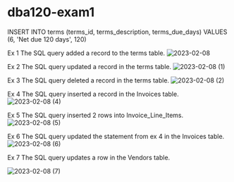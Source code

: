 # dba120-exam1
INSERT INTO terms (terms_id, terms_description, terms_due_days) VALUES (6, 'Net due 120 days', 120)

Ex 1 The SQL query added a record to the terms table.
![2023-02-08](https://user-images.githubusercontent.com/122293091/217681256-63805e6a-6685-4f91-ae8c-48cb50b061e7.png)

Ex 2 The SQL query updated a record in the terms table.
![2023-02-08 (1)](https://user-images.githubusercontent.com/122293091/217686073-fa5e0719-136a-4734-a162-e18d1cebce52.png)

Ex 3 The SQL query deleted a record in the terms table.
![2023-02-08 (2)](https://user-images.githubusercontent.com/122293091/217687039-096dfbd5-2565-44aa-b068-25228fe6a117.png)

Ex 4 The SQL query inserted a record in the Invoices table.
![2023-02-08 (4)](https://user-images.githubusercontent.com/122293091/217689248-bcb36f79-70b6-4a76-b2a8-b4c3f9ba2664.png)

Ex 5 The SQL query inserted 2 rows into Invoice_Line_Items.
![2023-02-08 (5)](https://user-images.githubusercontent.com/122293091/217691003-89fdc9bf-1553-45a1-accd-5fb203c1d1b1.png)

Ex 6 The SQL query updated the statement from ex 4 in the Invoices table.
![2023-02-08 (6)](https://user-images.githubusercontent.com/122293091/217692105-e2eb8a43-350f-4c46-8e2b-8f06a6abc3d6.png)

Ex 7 The SQL query updates a row in the Vendors table.

![2023-02-08 (7)](https://user-images.githubusercontent.com/122293091/217692795-9b7e6ec7-b854-4a84-bc9b-65f9e5dcaec1.png)
